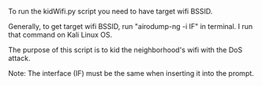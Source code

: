 To run the kidWifi.py script you need to have target wifi BSSID.

Generally, to get target wifi BSSID, run "airodump-ng -i IF" in terminal. I run that command on Kali Linux OS.

The purpose of this script is to kid the neighborhood's wifi with the DoS attack.

Note: The interface (IF) must be the same when inserting it into the prompt.
